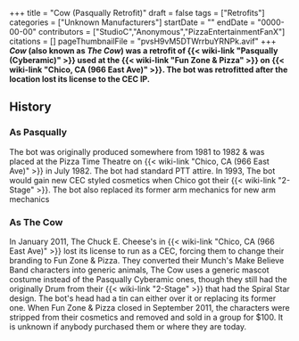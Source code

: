 +++
title = "Cow (Pasqually Retrofit)"
draft = false
tags = ["Retrofits"]
categories = ["Unknown Manufacturers"]
startDate = ""
endDate = "0000-00-00"
contributors = ["StudioC","Anonymous","PizzaEntertainmentFanX"]
citations = []
pageThumbnailFile = "pvsH9vM5DTWrrbuYRNPk.avif"
+++
***Cow* (also known as ***The Cow*) was a retrofit of {{< wiki-link "Pasqually (Cyberamic)" >}} used at the {{< wiki-link "Fun Zone & Pizza" >}} on {{< wiki-link "Chico, CA (966 East Ave)" >}}. The bot was retrofitted after the location lost its license to the CEC IP.****

## History

### As Pasqually

The bot was originally produced somewhere from 1981 to 1982 & was placed at the Pizza Time Theatre on {{< wiki-link "Chico, CA (966 East Ave)" >}} in July 1982. The bot had standard PTT attire. In 1993, The bot would gain new CEC styled cosmetics when Chico got their {{< wiki-link "2-Stage" >}}. The bot also replaced its former arm mechanics for new arm mechanics

### As The Cow

In January 2011, The Chuck E. Cheese's in {{< wiki-link "Chico, CA (966 East Ave)" >}} lost its license to run as a CEC, forcing them to change their branding to Fun Zone & Pizza. They converted their Munch's Make Believe Band characters into generic animals, The Cow uses a generic mascot costume instead of the Pasqually Cyberamic ones, though they still had the originally Drum from their {{< wiki-link "2-Stage" >}} that had the Spiral Star design. The bot's head had a tin can either over it or replacing its former one.
When Fun Zone & Pizza closed in September 2011, the characters were stripped from their cosmetics and removed and sold in a group for $100. It is unknown if anybody purchased them or where they are today.
